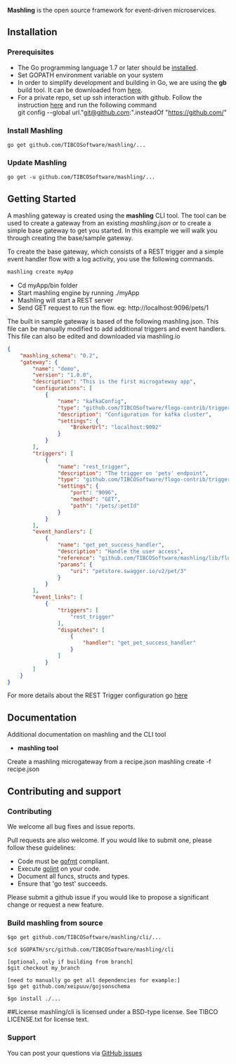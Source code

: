 

**Mashling** is the open source framework for event-driven microservices. 

## Installation

### Prerequisites
* The Go programming language 1.7 or later should be [installed](https://golang.org/doc/install).
* Set GOPATH environment variable on your system
* In order to simplify development and building in Go, we are using the **gb** build tool.  It can be downloaded from [here](https://getgb.io).  
* For a private repo, set up ssh interaction with github. Follow the instruction [here](https://help.github.com/articles/adding-a-new-ssh-key-to-your-github-account) and run the following command  
    git config --global url."git@github.com:".insteadOf "https://github.com/"

### Install Mashling
    go get github.com/TIBCOSoftware/mashling/...

### Update Mashling
    go get -u github.com/TIBCOSoftware/mashling/...

## Getting Started
A mashling gateway is created using the **mashling** CLI tool.  The tool can be used to create a gateway from an existing *mashling.json* or to create a simple base gateway to get you started.  In this example we will walk you through creating the base/sample gateway.

To create the base gateway, which consists of a REST trigger and a simple event handler flow with a log activity, you use the following commands.


```bash
mashling create myApp

```

- Cd myApp/bin folder
- Start mashling engine by running ./myApp
- Mashling will start a REST server
- Send GET request to run the flow. eg: http://localhost:9096/pets/1

The built in sample gateway is based of the following mashling.json.  This file can be manually modified to add additional triggers and event handlers.  This file can also be edited and downloaded via mashling.io

```json
{
	"mashling_schema": "0.2",
	"gateway": {
		"name": "demo",
		"version": "1.0.0",
		"description": "This is the first microgateway app",
		"configurations": [
			{
				"name": "kafkaConfig",
				"type": "github.com/TIBCOSoftware/flogo-contrib/trigger/kafkasub",
				"description": "Configuration for kafka cluster",
				"settings": {
					"BrokerUrl": "localhost:9092"
				}
			}
		],
		"triggers": [
			{
				"name": "rest_trigger",
				"description": "The trigger on 'pets' endpoint",
				"type": "github.com/TIBCOSoftware/flogo-contrib/trigger/rest",
				"settings": {
					"port": "9096",
					"method": "GET",
					"path": "/pets/:petId"
				}
			}
		],
		"event_handlers": [
			{
				"name": "get_pet_success_handler",
				"description": "Handle the user access",
				"reference": "github.com/TIBCOSoftware/mashling/lib/flow/flogo.json",
				"params": {
					"uri": "petstore.swagger.io/v2/pet/3"
				}
			}
		],
		"event_links": [
			{
				"triggers": [
					"rest_trigger"
				],
				"dispatches": [
					{
						"handler": "get_pet_success_handler"
					}
				]
			}
		]
	}
}
```


For more details about the REST Trigger configuration go [here](https://github.com/TIBCOSoftware/flogo-contrib/tree/master/trigger/rest#example-configurations)

## Documentation
Additional documentation on mashling and the CLI tool

  - **mashling tool**
  
  Create a mashling microgateway from a recipe.json
      mashling create -f recipe.json <mashlingappname>


## Contributing and support

### Contributing

We welcome all bug fixes and issue reports.

Pull requests are also welcome. If you would like to submit one, please follow these guidelines:

* Code must be [gofmt](https://golang.org/cmd/gofmt/) compliant.
* Execute [golint](https://github.com/golang/lint) on your code.
* Document all funcs, structs and types.
* Ensure that 'go test' succeeds.


Please submit a github issue if you would like to propose a significant change or request a new feature.

### Build mashling from source
```
$go get github.com/TIBCOSoftware/mashling/cli/...

$cd $GOPATH/src/github.com/TIBCOSoftware/mashling/cli

[optional, only if building from branch] 
$git checkout my_branch

[need to manually go get all dependencies for example:] 
$go get github.com/xeipuuv/gojsonschema

$go install ./... 
```

##License
mashling/cli is licensed under a BSD-type license. See TIBCO LICENSE.txt for license text.


### Support
You can post your questions via [GitHub issues](https://github.com/TIBCOSoftware/mashling/issues)
